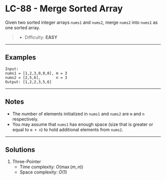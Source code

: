 # LC-88 - Merge Sorted Array

Given two sorted integer arrays `nums1` and `nums2`, merge `nums2` into `nums1` as one sorted array.

> * Difficulty: **EASY**

---
## Examples

```
Input:
nums1 = [1,2,3,0,0,0], m = 3
nums2 = [2,5,6],       n = 3
Output: [1,2,2,3,5,6]
```

---
## Notes

* The number of elements initialized in `nums1` and `nums2` are `m` and `n` respectively.
* You may assume that `nums1` has enough space (size that is greater or equal to `m + n`) to hold additional elements from `nums2`.

---
## Solutions

1. Three-Pointer
    * Time complexity: $O(\max{(m, n)})$
    * Space complexity: $O(1)$